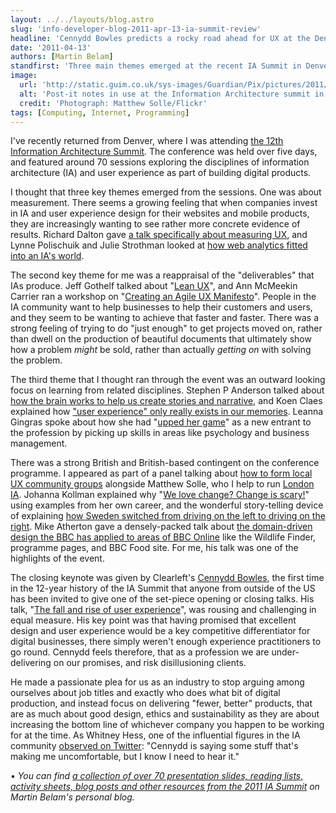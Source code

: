 ```yaml
---
layout: ../../layouts/blog.astro
slug: 'info-developer-blog-2011-apr-13-ia-summit-review'
headline: 'Cennydd Bowles predicts a rocky road ahead for UX at the Denver IA Summit'
date: '2011-04-13'
authors: [Martin Belam]
standfirst: 'Three main themes emerged at the recent IA Summit in Denver: measuring the value of our work, getting our work done faster, and learning from other related disciplines. However, it was Cennydd Bowles'' closing plenary that made the longest lasting impression - predicting troubled times ahead for the IA and UX fields'
image:
  url: 'http://static.guim.co.uk/sys-images/Guardian/Pix/pictures/2011/4/11/1302525098365/post-it-notes.jpg'
  alt: 'Post-it notes in use at the Information Architecture summit in Denver'
  credit: 'Photograph: Matthew Solle/Flickr'
tags: [Computing, Internet, Programming]
---
```


I've recently returned from Denver, where I was attending [the 12th Information Architecture Summit](http://2011.iasummit.org/). The conference was held over five days, and featured around 70 sessions exploring the disciplines of information architecture (IA) and user experience as part of building digital products.

I thought that three key themes emerged from the sessions. One was about measurement. There seems a growing feeling that when companies invest in IA and user experience design for their websites and mobile products, they are increasingly wanting to see rather more concrete evidence of results. Richard Dalton gave [a talk specifically about measuring UX](http://www.slideshare.net/mauvyrusset/a-practical-guide-to-measuring-user-experience), and Lynne Polischuik and Julie Strothman looked at [how web analytics fitted into an IA's world](http://www.slideshare.net/strottrot/numbers-are-our-friends-7512000).

The second key theme for me was a reappraisal of the "deliverables" that IAs produce. Jeff Gothelf talked about "[Lean UX](http://www.slideshare.net/jgothelf/lean-ux-getting-out-of-the-deliverables-business)", and Ann McMeekin Carrier ran a workshop on "[Creating an Agile UX Manifesto](http://www.slideshare.net/annmcmeekin/creating-an-agile-ux-manifesto-at-ia-summit-2011-7549388)". People in the IA community want to help businesses to help their customers and users, and they seem to be wanting to achieve that faster and faster. There was a strong feeling of trying to do "just enough" to get projects moved on, rather than dwell on the production of beautiful documents that ultimately show how a problem _might_ be sold, rather than actually _getting on_ with solving the problem.

The third theme that I thought ran through the event was an outward looking focus on learning from related disciplines. Stephen P Anderson talked about [how the brain works to help us create stories and narrative](http://www.slideshare.net/stephenpa/the-stories-we-construct), and Koen Claes explained how ["user experience" only really exists in our memories](http://www.slideshare.net/koenatclaes/on-why-we-should-not-focus-on-ux). Leanna Gingras spoke about how she had "[upped her game](http://www.slideshare.net/leanna.gingras/upping-your-game-five-things-ias-need-to-talk-about-more-7492713)" as a new entrant to the profession by picking up skills in areas like psychology and business management.

There was a strong British and British-based contingent on the conference programme. I appeared as part of a panel talking about [how to form local UX community groups](http://youtheuser.com/2011/03/07/ux-communities-starting-from-the-beginning/) alongside Matthew Solle, who I help to run [London IA](http://london-ia.ning.com/). Johanna Kollman explained why "[We love change? Change is scary!](http://www.slideshare.net/johannakollmann/we-love-change-change-is-scary)" using examples from her own career, and the wonderful story-telling device of explaining [how Sweden switched from driving on the left to driving on the right](http://www.volvoclub.org.uk/history/driving_on_right.shtml). Mike Atherton gave a densely-packed talk about [the domain-driven design the BBC has applied to areas of BBC Online](http://www.slideshare.net/reduxd/beyond-the-polar-bear) like the Wildlife Finder, programme pages, and BBC Food site. For me, his talk was one of the highlights of the event.

The closing keynote was given by Clearleft's [Cennydd Bowles](http://www.cennydd.co.uk/), the first time in the 12-year history of the IA Summit that anyone from outside of the US has been invited to give one of the set-piece opening or closing talks. His talk, "[The fall and rise of user experience](http://www.cennydd.co.uk/2011/fall-and-rise-of-ux/)", was rousing and challenging in equal measure. His key point was that having promised that excellent design and user experience would be a key competitive differentiator for digital businesses, there simply weren't enough experience practitioners to go round. Cennydd feels therefore, that as a profession we are under-delivering on our promises, and risk disillusioning clients.

He made a passionate plea for us as an industry to stop arguing among ourselves about job titles and exactly who does what bit of digital production, and instead focus on delivering "fewer, better" products, that are as much about good design, ethics and sustainability as they are about increasing the bottom line of whichever company you happen to be working for at the time. As Whitney Hess, one of the influential figures in the IA community [observed on Twitter](http://twitter.com/#!/whitneyhess/status/54653592245776384): "Cennydd is saying some stuff that's making me uncomfortable, but I know I need to hear it."

• _You can find [a collection of over 70 presentation slides, reading lists, activity sheets, blog posts and other resources from the 2011 IA Summit](http://www.currybet.net/cbet_blog/2011/04/ia-summit-slides.php) on Martin Belam's personal blog._
